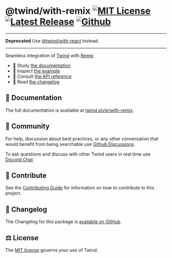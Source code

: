 # @twind/with-remix [![MIT License](https://flat.badgen.net/github/license/tw-in-js/twind)](https://github.com/tw-in-js/twind/blob/main/LICENSE) [![Latest Release](https://flat.badgen.net/npm/v/@twind/with-remix?icon=npm&label&cache=10800&color=blue)](https://www.npmjs.com/package/@twind/with-remix) [![Github](https://flat.badgen.net/badge/icon/tw-in-js%2Ftwind%23with-remix?icon=github&label)](https://github.com/tw-in-js/twind/tree/main/packages/with-remix)

---

**Deprecated** Use [@twind/with-react](https://www.npmjs.com/package/@twind/with-react) instead.

---

Seamless integration of [Twind](https://twind.style) with [Remix](https://remix.run)

- 📖 Study [the documentation](https://twind.style/with-remix)
- 🧭 Inspect [the example](https://github.com/tw-in-js/twind/tree/main/examples/with-remix)
- 📓 Consult [the API reference](https://twind.style/packages/@twind/with-remix)
- 📜 Read [the changelog](https://github.com/tw-in-js/twind/tree/main/packages/with-remix/CHANGELOG.md)

## 📖 Documentation

The full documentation is available at [twind.style/with-remix](https://twind.style/with-remix).

## 💬 Community

For help, discussion about best practices, or any other conversation that would benefit from being searchable use [Github Discussions](https://github.com/tw-in-js/twind/discussions).

To ask questions and discuss with other Twind users in real time use [Discord Chat](https://chat.twind.style).

## 🧱 Contribute

See the [Contributing Guide](../../CONTRIBUTING.md) for information on how to contribute to this project.

## 📜 Changelog

The Changelog for this package is [available on GitHub](https://github.com/tw-in-js/twind/tree/main/packages/with-remix/CHANGELOG.md).

## ⚖️ License

The [MIT license](https://github.com/tw-in-js/twind/blob/main/LICENSE) governs your use of Twind.
